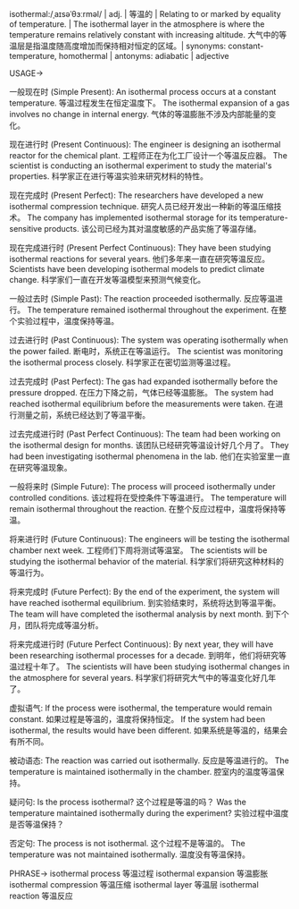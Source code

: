 isothermal:/ˌaɪsəˈθɜːrməl/ | adj. | 等温的 | Relating to or marked by equality of temperature. |  The isothermal layer in the atmosphere is where the temperature remains relatively constant with increasing altitude.  大气中的等温层是指温度随高度增加而保持相对恒定的区域。| synonyms: constant-temperature, homothermal | antonyms: adiabatic | adjective

USAGE->

一般现在时 (Simple Present):
An isothermal process occurs at a constant temperature. 等温过程发生在恒定温度下。
The isothermal expansion of a gas involves no change in internal energy. 气体的等温膨胀不涉及内部能量的变化。

现在进行时 (Present Continuous):
The engineer is designing an isothermal reactor for the chemical plant.  工程师正在为化工厂设计一个等温反应器。
The scientist is conducting an isothermal experiment to study the material's properties. 科学家正在进行等温实验来研究材料的特性。

现在完成时 (Present Perfect):
The researchers have developed a new isothermal compression technique. 研究人员已经开发出一种新的等温压缩技术。
The company has implemented isothermal storage for its temperature-sensitive products.  该公司已经为其对温度敏感的产品实施了等温存储。

现在完成进行时 (Present Perfect Continuous):
They have been studying isothermal reactions for several years. 他们多年来一直在研究等温反应。
Scientists have been developing isothermal models to predict climate change. 科学家们一直在开发等温模型来预测气候变化。


一般过去时 (Simple Past):
The reaction proceeded isothermally. 反应等温进行。
The temperature remained isothermal throughout the experiment. 在整个实验过程中，温度保持等温。

过去进行时 (Past Continuous):
The system was operating isothermally when the power failed.  断电时，系统正在等温运行。
The scientist was monitoring the isothermal process closely. 科学家正在密切监测等温过程。

过去完成时 (Past Perfect):
The gas had expanded isothermally before the pressure dropped. 在压力下降之前，气体已经等温膨胀。
The system had reached isothermal equilibrium before the measurements were taken. 在进行测量之前，系统已经达到了等温平衡。

过去完成进行时 (Past Perfect Continuous):
The team had been working on the isothermal design for months. 该团队已经研究等温设计好几个月了。
They had been investigating isothermal phenomena in the lab. 他们在实验室里一直在研究等温现象。


一般将来时 (Simple Future):
The process will proceed isothermally under controlled conditions.  该过程将在受控条件下等温进行。
The temperature will remain isothermal throughout the reaction.  在整个反应过程中，温度将保持等温。

将来进行时 (Future Continuous):
The engineers will be testing the isothermal chamber next week. 工程师们下周将测试等温室。
The scientists will be studying the isothermal behavior of the material. 科学家们将研究这种材料的等温行为。

将来完成时 (Future Perfect):
By the end of the experiment, the system will have reached isothermal equilibrium.  到实验结束时，系统将达到等温平衡。
The team will have completed the isothermal analysis by next month.  到下个月，团队将完成等温分析。

将来完成进行时 (Future Perfect Continuous):
By next year, they will have been researching isothermal processes for a decade. 到明年，他们将研究等温过程十年了。
The scientists will have been studying isothermal changes in the atmosphere for several years. 科学家们将研究大气中的等温变化好几年了。

虚拟语气:
If the process were isothermal, the temperature would remain constant. 如果过程是等温的，温度将保持恒定。
If the system had been isothermal, the results would have been different.  如果系统是等温的，结果会有所不同。

被动语态:
The reaction was carried out isothermally. 反应是等温进行的。
The temperature is maintained isothermally in the chamber.  腔室内的温度等温保持。

疑问句:
Is the process isothermal?  这个过程是等温的吗？
Was the temperature maintained isothermally during the experiment?  实验过程中温度是否等温保持？

否定句:
The process is not isothermal.  这个过程不是等温的。
The temperature was not maintained isothermally.  温度没有等温保持。

PHRASE->
isothermal process 等温过程
isothermal expansion 等温膨胀
isothermal compression 等温压缩
isothermal layer 等温层
isothermal reaction 等温反应
